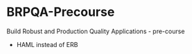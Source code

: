 BRPQA-Precourse
============

Build Robust and Production Quality Applications - pre-course
  * HAML instead of ERB